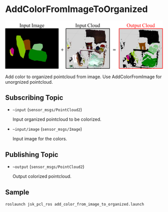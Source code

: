 # AddColorFromImageToOrganized

![](images/add_color_from_image_to_organized.png)

Add color to organized pointcloud from image. Use AddColorFromImage for unorgnized pointcloud.

## Subscribing Topic

* `~input` (`sensor_msgs/PointCloud2`)

  Input organized pointcloud to be colorized.

* `~input/image` (`sensor_msgs/Image`)

  Input image for the colors.


## Publishing Topic

* `~output` (`sensor_msgs/PointCloud2`)

  Output colorized pointcloud.


## Sample

```
roslaunch jsk_pcl_ros add_color_from_image_to_organized.launch
```
